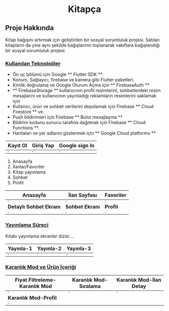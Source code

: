 <h1><p align="center">Kitapça</p></h1>


## Proje Hakkında

Kitap bağışını artırmak için geliştirilen bir sosyal sorumluluk projesi. 
Satılan kitapların da yine aynı şekilde bağışlarının toplanarak vakıflara bağışlandığı bir sosyal sorumluluk projesi.

### <u>Kullanılan Teknolojiler</u>

- Ön uç bölümü için Google ** Flutter SDK **.
- Konum, Sağlayıcı, firebase ve kamera gibi Flutter paketleri.
- Kimlik doğrulama ve Google Oturum Açma için ** FirebaseAuth **
- ** FirebaseStorage ** kullanıcının profil resimlerini, sohbetlerdeki resim mesajlarını ve kullanıcının yayınladığı reklamların resimlerini saklamak için
- Kullanıcı, ürün ve sohbet verilerini depolamak için Firebase ** Cloud Firestore ** ve
- Push bildirimleri için Firebase ** Bulut mesajlaşma **
- Bildirim kodunu sunucu tarafına dağıtmak için Firebase ** Cloud Functions **.
- Haritaları ve yer adlarını göstermek için ** Google Cloud platformu **


| Kayıt Ol                                                                                                                      	| Giriş Yap                                                                                                                      | Google sign In                                                                                                                       |
| ------------------------------------------------------------------------------------------------------------------------------------ | ------------------------------------------------------------------------------------------------------------------------------------ | ------------------------------------------------------------------------------------------------------------------------------------ |
| <img src="https://user-images.githubusercontent.com/61869832/115383162-2d509700-a1de-11eb-9f20-b98e4194c1cd.png" style="zoom:25%;" /> | <img src="https://user-images.githubusercontent.com/61869832/115383153-2a55a680-a1de-11eb-89e7-aa08bfc41124.png" style="zoom:25%;" /> | <img src="https://user-images.githubusercontent.com/61869832/115383187-317cb480-a1de-11eb-9a4b-ac1c896b5fe2.png" style="zoom:25%;" /> |



1. Anasayfa
2. İlanlar/Favoriler
3. Kitap yayınlama
4. Sohbet
5. Profil

| Anasayfa                                                                                                                          | İlan Sayfası                                                                                                                   		| Favoriler                                                                                                                |
| ------------------------------------------------------------------------------------------------------------------------------------ | ------------------------------------------------------------------------------------------------------------------------------------ | ------------------------------------------------------------------------------------------------------------------------------------ |
| <img src="https://user-images.githubusercontent.com/61869832/115252254-ffaf1380-a133-11eb-87ad-e582e6714003.png" style="zoom:25%;" /> | <img src="https://user-images.githubusercontent.com/61869832/115252282-050c5e00-a134-11eb-9d77-34093bdac1cc.png" style="zoom:25%;" /> | <img src="https://user-images.githubusercontent.com/61869832/115252281-0473c780-a134-11eb-9101-7f6139ecef41.png" style="zoom:25%;" /> |
| **Detaylı Sohbet Ekranı**                                                                                                             | **Sohbet Ekranı**                                                                                                              	| **Profil**                                                                                                                   |
| <img src="https://user-images.githubusercontent.com/61869832/115252298-06d62180-a134-11eb-94ef-6edc6fee9f19.png" style="zoom:25%;" /> | <img src="https://user-images.githubusercontent.com/61869832/115252296-06d62180-a134-11eb-8aa6-ede811d5b4de.png" style="zoom:25%;" /> | <img src="https://user-images.githubusercontent.com/61869832/115252310-09387b80-a134-11eb-9f05-81775b35846c.png" style="zoom:25%;" /> |

### <u>Yayınlama Süreci</u> 

Kitabı yayınlama ekranlar dizisi ...

| Yayınla-1		                                                                                                               | Yayınla-2                                                                                                                  		| Yayınla-3                                                                                                                        |
| ------------------------------------------------------------------------------------------------------------------------------------ | ------------------------------------------------------------------------------------------------------------------------------------ | ------------------------------------------------------------------------------------------------------------------------------------ |
| <img src="https://user-images.githubusercontent.com/61869832/115252286-05a4f480-a134-11eb-8af2-bf20100a322e.png" style="zoom:25%;" /> | <img src="https://user-images.githubusercontent.com/61869832/115252289-063d8b00-a134-11eb-9702-2d1360738f1e.png" style="zoom:25%;" /> | <img src="https://user-images.githubusercontent.com/61869832/115252292-063d8b00-a134-11eb-9442-a11d6c7cb4ad.png" style="zoom:25%;" /> |


### <u>Karanlık Mod ve Ürün İçeriği</u>



| Fiyat Filtreleme-Karanlık Mod                                                                                                          | Karanlık Mod-Sıralama                                                                                                                   | Karanlık Mod-İlan Detay                                                                                                                          |
| ------------------------------------------------------------------------------------------------------------------------------------ | ------------------------------------------------------------------------------------------------------------------------------------ | ------------------------------------------------------------------------------------------------------------------------------------ |
| <img src="https://user-images.githubusercontent.com/61869832/115252305-08074e80-a134-11eb-8e33-ed555e78e40c.png" style="zoom:25%;" /> | <img src="https://user-images.githubusercontent.com/61869832/115252308-09387b80-a134-11eb-9cde-021026ecef2b.png" style="zoom:25%;" /> | <img src="https://user-images.githubusercontent.com/61869832/115252319-09d11200-a134-11eb-8639-667f6391a23b.png" style="zoom:25%;" /> |
| **Karanlık Mod-Profil**                                                                                                             | 
| <img src="https://user-images.githubusercontent.com/61869832/115252302-076eb800-a134-11eb-99c5-fd83b3646904.png" style="zoom:25%;" /> |


